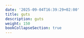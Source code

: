 ```yaml
---
date: '2025-09-04T16:39:29+02:00'
title: guts
description: guts
weight: 150
bookCollapseSection: true
---
```

